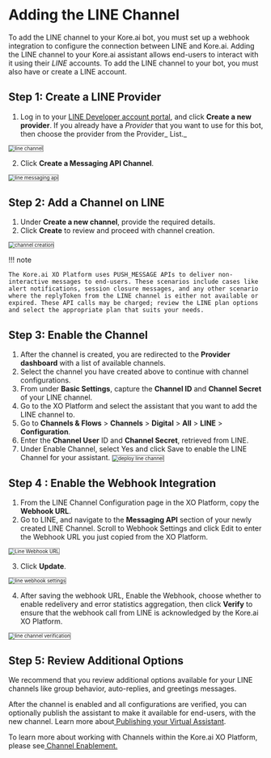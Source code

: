 # Adding the LINE Channel

To add the LINE channel to your Kore.ai bot, you must set up a webhook integration to configure the connection between LINE and Kore.ai. Adding the LINE channel to your Kore.ai assistant allows end-users to interact with it using their _LINE_ accounts. To add the LINE channel to your bot, you must also have or create a LINE account.


## Step 1: Create a LINE Provider



1. Log in to your [LINE Developer account portal](https://developers.line.me/), and click **Create a new provider**. If you already have a _Provider_ that you want to use for this bot, then choose the provider from the Provider_ List._
<img src="../images/line.png" alt="line channel" title="line channel" style="border: 1px solid gray; zoom:70%;">


2.  Click **Create a Messaging API Channel**.
<img src="../images/line1.png" alt="line messaging api" title="line messaging api" style="border: 1px solid gray; zoom:70%;">



## Step 2: Add a Channel on LINE



1. Under **Create a new channel**, provide the required details.
2. Click **Create** to review and proceed with channel creation.
<img src="../images/line2.png" alt="channel creation" title="channel creation" style="border: 1px solid gray; zoom:70%;">

!!! note

    The Kore.ai XO Platform uses PUSH_MESSAGE APIs to deliver non-interactive messages to end-users. These scenarios include cases like alert notifications, session closure messages, and any other scenario where the replyToken from the LINE channel is either not available or expired. These API calls may be charged; review the LINE plan options and select the appropriate plan that suits your needs.





## Step 3: Enable the Channel



1. After the channel is created, you are redirected to the **Provider dashboard** with a list of available channels.
2. Select the channel you have created above to continue with channel configurations.
3. From under **Basic Settings**, capture the **Channel ID** and **Channel Secret** of your LINE channel.
4. Go to the XO Platform and select the assistant that you want to add the LINE channel to.
5. Go to **Channels & Flows** > **Channels** > **Digital** > **All** > **LINE** > **Configuration**.
6. Enter the **Channel User** ID and **Channel Secret**, retrieved from LINE.
7. Under Enable Channel, select Yes and click Save to enable the LINE Channel for your assistant.  <img src="../images/line3.png" alt="deploy line channel" title="deploy line channel" style="border: 1px solid gray; zoom:70%;">




## Step 4 : Enable the Webhook Integration



1. From the LINE Channel Configuration page in the XO Platform, copy the **Webhook URL**.
2. Go to  LINE, and navigate to the **Messaging API** section of your newly created LINE Channel.  Scroll to Webhook Settings and click Edit to enter the Webhook URL you just copied from the XO Platform.
<img src="../images/line4.png" alt="Line Webhook URL" title="Line Webhook URL" style="border: 1px solid gray; zoom:70%;">

3. Click **Update**.
<img src="../images/line5.png" alt="line webhook settings" title="line Webhook settings" style="border: 1px solid gray; zoom:70%;">

4. After saving the webhook URL, Enable the Webhook, choose whether to enable redelivery and error statistics aggregation, then click **Verify** to ensure that the webhook call from LINE is acknowledged by the Kore.ai XO Platform.
<img src="../images/line6.png" alt="line channel verification" title="line channel verification" style="border: 1px solid gray; zoom:70%;">


## Step 5: Review Additional Options

We recommend that you review additional options available for your LINE channels like group behavior, auto-replies, and greetings messages.

After the channel is enabled and all configurations are verified, you can optionally publish the assistant to make it available for end-users, with the new channel. Learn more about[ Publishing your Virtual Assistant](https://developer.kore.ai/docs/bots/publish/publishing-bot/).

To learn more about working with Channels within the Kore.ai XO Platform, please see[ Channel Enablement.](https://developer.kore.ai/docs/bots/channel-enablement/adding-channels-to-your-bot/)
